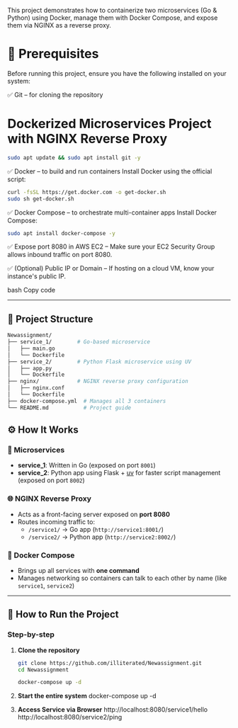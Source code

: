 This project demonstrates how to containerize two microservices (Go & Python) using Docker, manage them with Docker Compose, and expose them via NGINX as a reverse proxy.

# 🧰 Prerequisites
Before running this project, ensure you have the following installed on your system:

✅ Git – for cloning the repository
#  Dockerized Microservices Project with NGINX Reverse Proxy
```bash
sudo apt update && sudo apt install git -y
```
✅ Docker – to build and run containers
Install Docker using the official script:
```bash
curl -fsSL https://get.docker.com -o get-docker.sh
sudo sh get-docker.sh
```
✅ Docker Compose – to orchestrate multi-container apps
Install Docker Compose:
```bash
sudo apt install docker-compose -y
```
✅ Expose port 8080 in AWS EC2 – Make sure your EC2 Security Group allows inbound traffic on port 8080.

✅ (Optional) Public IP or Domain – If hosting on a cloud VM, know your instance's public IP.

bash
Copy code


---

## 📂 Project Structure

```bash
Newassignment/
├── service_1/        # Go-based microservice
│   ├── main.go
│   └── Dockerfile
├── service_2/        # Python Flask microservice using UV
│   ├── app.py
│   └── Dockerfile
├── nginx/            # NGINX reverse proxy configuration
│   ├── nginx.conf
│   └── Dockerfile
├── docker-compose.yml  # Manages all 3 containers
└── README.md           # Project guide
```

## ⚙️ How It Works

### 🔧 Microservices
- **service_1**: Written in Go (exposed on port `8001`)
- **service_2**: Python app using Flask + [uv](https://astral.sh/blog/introducing-uv/) for faster script management (exposed on port `8002`)

### 🌐 NGINX Reverse Proxy
- Acts as a front-facing server exposed on **port 8080**
- Routes incoming traffic to:
  - `/service1/` → Go app (`http://service1:8001/`)
  - `/service2/` → Python app (`http://service2:8002/`)

### 🐳 Docker Compose
- Brings up all services with **one command**
- Manages networking so containers can talk to each other by name (like `service1`, `service2`)

---

## 🚀 How to Run the Project

### Step-by-step

1. **Clone the repository**
   ```bash
   git clone https://github.com/illiterated/Newassignment.git
   cd Newassignment

   docker-compose up -d

2. **Start the entire system**
   docker-compose up -d

3. **Access Service via Browser**
   http://localhost:8080/service1/hello
   http://localhost:8080/service2/ping

   





